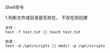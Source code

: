 Shell命令



1.判断文件或目录是否存在， 不存在则创建

```
文件：
test -f test.txt || touch test.txt

目录：
test -d /opt/scripts || mkdir -p /opt/scripts

```

















